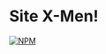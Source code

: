 # Site X-Men!
[![NPM](https://img.shields.io/npm/l/react)](https://github.com/DarieldonMedeiros/X-Men/blob/main/LICENSE)
